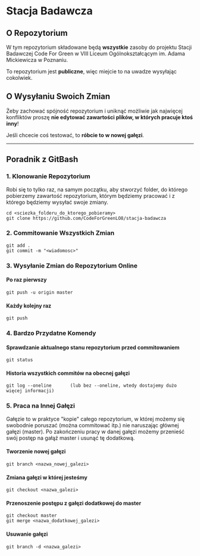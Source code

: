 # Stacja Badawcza

## O Repozytorium

W tym repozytorium składowane będą **wszystkie** zasoby do projektu Stacji Badawczej Code For Green w VIII Liceum Ogólnokształcącym im. Adama Mickiewicza w Poznaniu.

To repozytorium jest **publiczne**, więc miejcie to na uwadze wysyłając cokolwiek.

## O Wysyłaniu Swoich Zmian

Żeby zachować spójność repozytorium i uniknąć możliwie jak najwięcej konfliktów proszę **nie edytować zawartości plików, w których pracuje ktoś inny**!

Jeśli chcecie coś testować, to **róbcie to w nowej gałęzi**.

***

## Poradnik z GitBash

### 1. Klonowanie Repozytorium

Robi się to tylko raz, na samym początku, aby stworzyć folder, do którego pobierzemy zawartość repozytorium, którym będziemy pracować i z którego będziemy wysyłać swoje zmiany.

```
cd <sciezka_folderu_do_ktorego_pobieramy>
git clone https://github.com/CodeForGreenLO8/stacja-badawcza
```

### 2. Commitowanie Wszystkich Zmian

```
git add .
git commit -m "<wiadomosc>"
```

### 3. Wysyłanie Zmian do Repozytorium Online

#### Po raz pierwszy

```
git push -u origin master
```

#### Każdy kolejny raz

```
git push
```

### 4. Bardzo Przydatne Komendy

#### Sprawdzanie aktualnego stanu repozytorium przed commitowaniem

```
git status
```

#### Historia wszystkich commitów na obecnej gałęzi

```
git log --oneline       (lub bez --oneline, wtedy dostajemy dużo więcej informacji)
```

### 5. Praca na Innej Gałęzi

Gałęzie to w praktyce "kopie" całego repozytorium, w której możemy się swobodnie poruszać (można commitować itp.) nie naruszając głównej gałęzi (master). Po zakończeniu pracy w danej gałęzi możemy przenieść swój postęp na gałąź master i usunąć tę dodatkową.

#### Tworzenie nowej gałęzi

```
git branch <nazwa_nowej_galezi>
```

#### Zmiana gałęzi w której jesteśmy

```
git checkout <nazwa_galezi>
```

#### Przenoszenie postępu z gałęzi dodatkowej do master

```
git checkout master
git merge <nazwa_dodatkowej_galezi>
```

#### Usuwanie gałęzi

```
git branch -d <nazwa_galezi>
```
